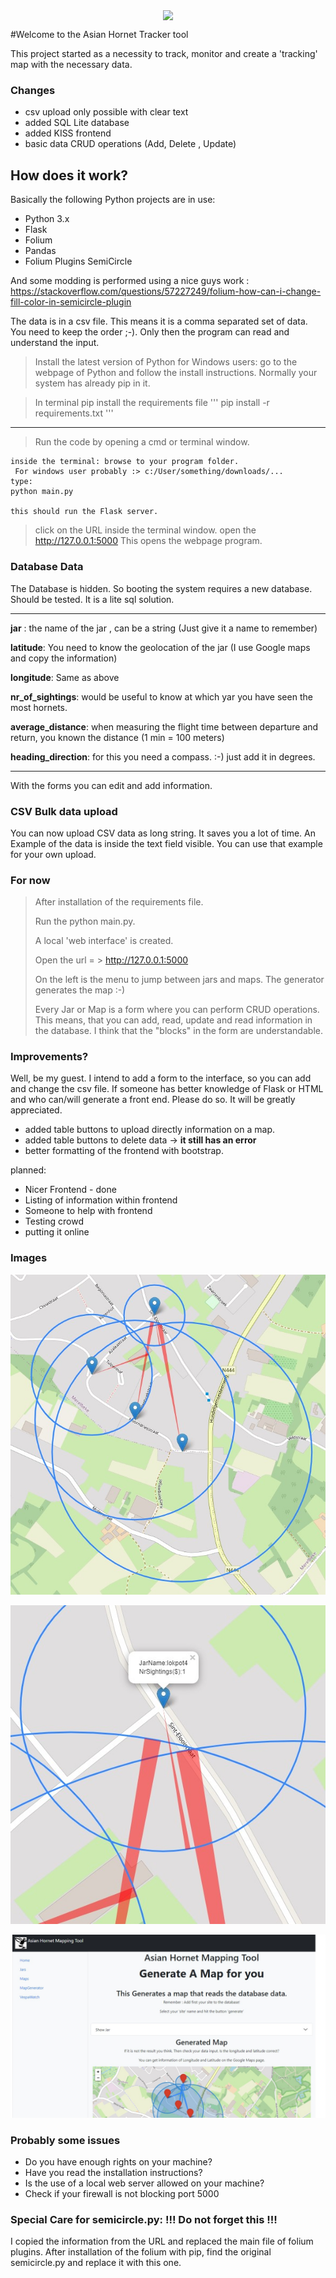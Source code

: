 <p align="center">
  <img src="https://www.vita-europe.com/beehealth/wp-content/uploads/frelon-asiatique-ss-fond-2.png" align="center" width="80px">
</p>



#Welcome to the Asian Hornet Tracker tool

This project started as a necessity to track, monitor and create a 'tracking' map with the necessary data.

### Changes
- csv upload only possible with clear text
- added SQL Lite database
- added KISS frontend
- basic data CRUD operations (Add, Delete , Update)

## How does it work? 

Basically the following Python projects are in use:
- Python 3.x
- Flask
- Folium
- Pandas
- Folium Plugins SemiCircle

And some modding is performed using a nice guys work : https://stackoverflow.com/questions/57227249/folium-how-can-i-change-fill-color-in-semicircle-plugin

The data is in a csv file. This means it is a comma separated set of data. You need to keep the order ;-).
Only then the program can read and understand the input. 


> Install the latest version of Python
> for Windows users: go to the webpage of Python and follow the install instructions.
> Normally your system has already pip in it. 

> In terminal pip install the requirements file
> '''
> pip install -r requirements.txt
> '''
---
> Run the code by opening a cmd or terminal window.

[//]: <> (Inserting Code)
```
inside the terminal: browse to your program folder.
 For windows user probably :> c:/User/something/downloads/... 
type:
python main.py

this should run the Flask server.
```
> click on the URL inside the terminal window.
> open the http://127.0.0.1:5000
> This opens the webpage program.

### Database Data

The Database is hidden. So booting the system requires a new database. Should be tested. It is a lite sql solution.

---

**jar** :  the name of the jar , can be a string (Just give it a name to remember)

**latitude**: You need to know the geolocation of the jar (I use Google maps and copy the information)

**longitude**: Same as above

**nr_of_sightings**: would be useful to know at which yar you have seen the most hornets.

**average_distance**: when measuring the flight time between departure and return, you known the distance (1 min = 100 meters)

**heading_direction**: for this you need a compass. :-) just add it in degrees.

---

With the forms you can edit and add information. 

### CSV Bulk data upload

You can now upload CSV data as long string. It saves you a lot of time.
An Example of the data is inside the text field visible. You can use that example for your own upload.

### For now
> After installation of the requirements file. 
> 
> Run the python main.py.
> 
> A local 'web interface' is created.
> 
> Open the url = > http://127.0.0.1:5000
> 
> On the left is the menu to jump between jars and maps. The generator generates the map :-)
> 
> Every Jar or Map is a form where you can perform CRUD operations. 
> This means, that you can add, read, update and read information in the database. 
> I think that the "blocks" in the form are understandable. 


### Improvements?
Well, be my guest. 
I intend to add a form to the interface, so you can add and change the csv file. If someone has better knowledge
of Flask or HTML and who can/will generate a front end. Please do so. It will be greatly appreciated.
- added table buttons to upload directly information on a map. 
- added table buttons to delete data -> **it still has an error**
- better formatting of the frontend with bootstrap.

planned:
- Nicer Frontend - done
- Listing of information within frontend
- Someone to help with frontend
- Testing crowd
- putting it online

### Images

![sample map](HornetTracker/images/map_sample.jpg)

![with information tags](HornetTracker/images/map_sample_informationtags.jpg)

![frontend](HornetTracker/images/frontend_example.jpg)



### Probably some issues
- Do you have enough rights on your machine?
- Have you read the installation instructions?
- Is the use of a local web server allowed on your machine? 
- Check if your firewall is not blocking port 5000

### Special Care for semicircle.py: !!! Do not forget this !!!
I copied the information from the URL and replaced the main file of folium plugins.
After installation of the folium with pip, find the original semicircle.py and replace it with this one.

